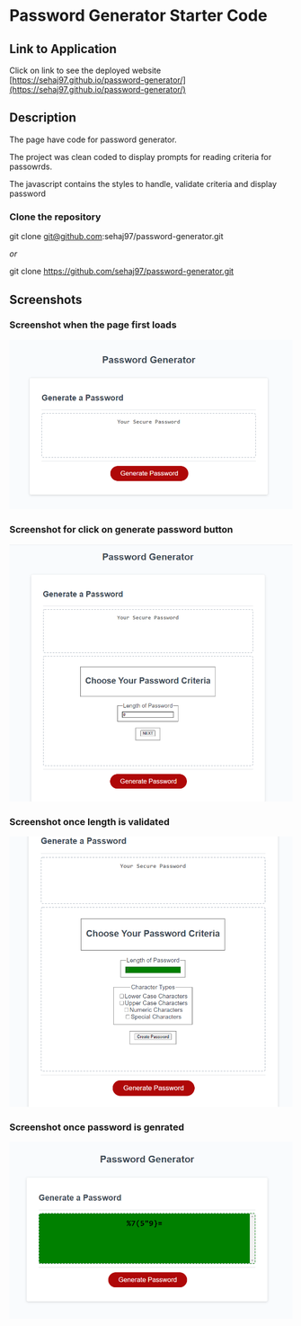 # Password Generator Starter Code


## Link to Application
Click on link to see the deployed website [https://sehaj97.github.io/password-generator/](https://sehaj97.github.io/password-generator/)

## Description
The page have code for password generator.

The project was clean coded to display prompts for reading criteria for passowrds.

The javascript contains the styles to handle, validate criteria and display password

### Clone the repository
git clone git@github.com:sehaj97/password-generator.git

_or_

git clone https://github.com/sehaj97/password-generator.git

## Screenshots
### Screenshot when the page first loads
![Screenshot when the page first loads](assets/images/1.PNG)
### Screenshot for click on generate password button
![Screenshot when the page first loads](assets/images/2.PNG)
### Screenshot once length is validated
![Screenshot when the page first loads](assets/images/3.PNG)
### Screenshot once password is genrated
![Screenshot when the page first loads](assets/images/4.PNG)
